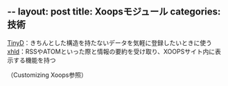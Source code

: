 --
layout: post
title: Xoopsモジュール
categories: 技術
--

<a href="http://xoops.peak.ne.jp/modules/mydownloads/singlefile.php?lid=18" target="_blank">TinyD</a>：きちんとした構造を持たないデータを気軽に登録したいときに使う
<a href="http://xoops.peak.ne.jp/modules/mydownloads/singlefile.php?cid=1&lid=60" target="_blank">xhld</a>：RSSやATOMといった際と情報の要約を受け取り、XOOPSサイト内に表示する機能を持つ

（Customizing Xoops参照）

